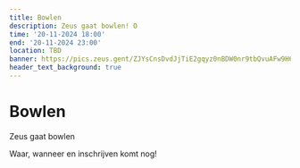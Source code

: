 ```yaml
---
title: Bowlen
description: Zeus gaat bowlen! O
time: '20-11-2024 18:00'
end: '20-11-2024 23:00'
location: TBD
banner: https://pics.zeus.gent/ZJYsCnsDvdJjTiE2gqyz0nBDW0nr9tbQvuAFw9H6.jpg
header_text_background: true
---
```


# Bowlen

Zeus gaat bowlen

Waar, wanneer en inschrijven komt nog!

